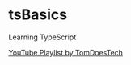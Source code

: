# tsBasics
Learning TypeScript

[YouTube Playlist by TomDoesTech](https://www.youtube.com/playlist?list=PL0iFifR5umcnAbG8YDTkHrTv7aSNX3sOT)
